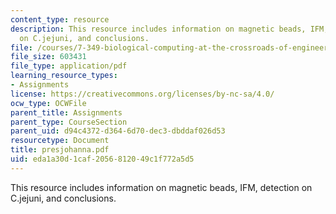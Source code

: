 ```yaml
---
content_type: resource
description: This resource includes information on magnetic beads, IFM, detection
  on C.jejuni, and conclusions.
file: /courses/7-349-biological-computing-at-the-crossroads-of-engineering-and-science-spring-2005/eda1a30d1caf2056812049c1f772a5d5_presjohanna.pdf
file_size: 603431
file_type: application/pdf
learning_resource_types:
- Assignments
license: https://creativecommons.org/licenses/by-nc-sa/4.0/
ocw_type: OCWFile
parent_title: Assignments
parent_type: CourseSection
parent_uid: d94c4372-d364-6d70-dec3-dbddaf026d53
resourcetype: Document
title: presjohanna.pdf
uid: eda1a30d-1caf-2056-8120-49c1f772a5d5
---
```

This resource includes information on magnetic beads, IFM, detection on C.jejuni, and conclusions.